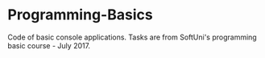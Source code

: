 # Programming-Basics
Code of basic console applications. Tasks are from SoftUni's programming basic course - July 2017.